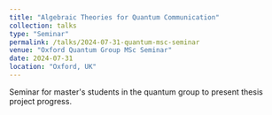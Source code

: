 ```yaml
---
title: "Algebraic Theories for Quantum Communication"
collection: talks
type: "Seminar"
permalink: /talks/2024-07-31-quantum-msc-seminar
venue: "Oxford Quantum Group MSc Seminar"
date: 2024-07-31
location: "Oxford, UK"
---
```


Seminar for master's students in the quantum group to present thesis project progress.
